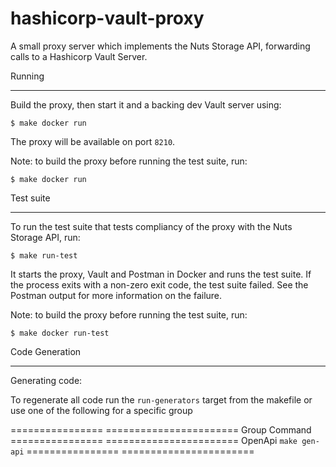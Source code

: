# hashicorp-vault-proxy
A small proxy server which implements the Nuts Storage API, forwarding calls to a Hashicorp Vault Server.

Running
*******

Build the proxy, then start it and a backing dev Vault server using: 

    $ make docker run

The proxy will be available on port `8210`.

Note: to build the proxy before running the test suite, run:

    $ make docker run

Test suite
**********

To run the test suite that tests compliancy of the proxy with the Nuts Storage API, run:

    $ make run-test

It starts the proxy, Vault and Postman in Docker and runs the test suite.
If the process exits with a non-zero exit code, the test suite failed.
See the Postman output for more information on the failure.

Note: to build the proxy before running the test suite, run:

    $ make docker run-test

Code Generation
***************

Generating code:

To regenerate all code run the ``run-generators`` target from the makefile or use one of the following for a specific group

================ =======================
Group            Command
================ =======================
OpenApi          ``make gen-api``
================ =======================

